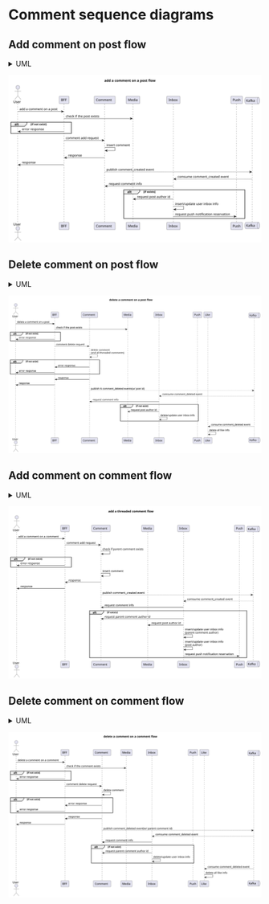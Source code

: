 # Comment sequence diagrams

## Add comment on post flow
<details>
    <summary>UML</summary>

```plantuml:add-comment-on-post-flow
@startuml
title "add a comment on a post flow"

actor User as user
participant BFF as bff
participant Comment as comment
participant Media as media
participant Inbox as inbox
participant Push as push
queue Kafka as kafka

user -> bff: add a comment on a post
bff -> media: check if the post exists
alt if not exist
user <- bff: error response
end
bff -> comment: comment add request
comment -> comment: insert comment
bff <- comment: response
user <- bff: response
comment --> kafka: publish comment_created event
kafka --> inbox: comsume comment_created event
inbox -> comment: request comment info
alt if exists
inbox -> media: request post author id
inbox -> inbox: insert/update user inbox info
inbox -> push: request push notification reservation
end
@enduml
```
</details>

![](/uml/generated/add-comment-on-post-flow.svg)

## Delete comment on post flow

<details>
    <summary>UML</summary>

```plantuml:delete-comment-on-post-flow
@startuml
title "delete a comment on a post flow"

actor User as user
participant BFF as bff
participant Comment as comment
participant Media as media
participant Inbox as inbox
participant Push as push
participant Like as like
queue Kafka as kafka

user -> bff: delete a comment on a post
bff -> media: check if the post exists
alt if not exist
user <- bff: error response
end
bff -> comment: comment delete request
comment -> comment: delete comment\n(and all threaded comments)
alt if not exist
bff <- comment: error response
user <- bff: error response
end
bff <- comment: response
user <- bff: response
comment --> kafka: publish N comment_deleted events(w/ post id)
kafka --> inbox: comsume comment_deleted event
inbox -> comment: request comment info
alt if not exist
inbox -> media: request post author id
inbox -> inbox: delete/update user inbox info
end
like <-- kafka: consume comment_deleted event
like -> like: delete all like info
@enduml
```
</details>

![](/uml/generated/delete-comment-on-post-flow.svg)

## Add comment on comment flow

<details>
    <summary>UML</summary>

```plantuml:add-comment-on-comment-flow
@startuml
title "add a threaded comment flow"

actor User as user
participant BFF as bff
participant Comment as comment
participant Media as media
participant Inbox as inbox
participant Push as push
queue Kafka as kafka

user -> bff: add a comment on a comment
bff -> comment: comment add request
comment -> comment: check if parent comment exists
alt if not exist
user <- bff: error response
end
comment -> comment: insert comment
bff <- comment: response
user <- bff: response
comment --> kafka: publish comment_created event
kafka --> inbox: comsume comment_created event
inbox -> comment: request comment info
alt if exists
inbox -> comment: request parent comment author id
inbox -> media: request post author id
inbox -> inbox: insert/update user inbox info\n(parent comment author)
inbox -> inbox: insert/update user inbox info\n(post author)
inbox -> push: request push notification reservation
end
@enduml
```
</details>

![](/uml/generated/add-comment-on-comment-flow.svg)

## Delete comment on comment flow

<details>
    <summary>UML</summary>

```plantuml:delete-comment-on-comment-flow
@startuml
title "delete a comment on a comment flow"

actor User as user
participant BFF as bff
participant Comment as comment
participant Media as media
participant Inbox as inbox
participant Push as push
participant Like as like
queue Kafka as kafka

user -> bff: delete a comment on a comment
bff -> media: check if the comment exists
alt if not exist
user <- bff: error response
end
bff -> comment: comment delete request
comment -> comment: delete comment
alt if not exist
bff <- comment: error response
user <- bff: error response
end
bff <- comment: response
user <- bff: response
comment --> kafka: publish comment_deleted event(w/ parent comment id)
kafka --> inbox: comsume comment_deleted event
inbox -> comment: request comment info
alt if not exist
inbox -> comment: request parent comment author id
inbox -> inbox: delete/update user inbox info
end
like <-- kafka: consume comment_deleted event
like -> like: delete all like info
@enduml
```
</details>

![](/uml/generated/delete-comment-on-comment-flow.svg)
